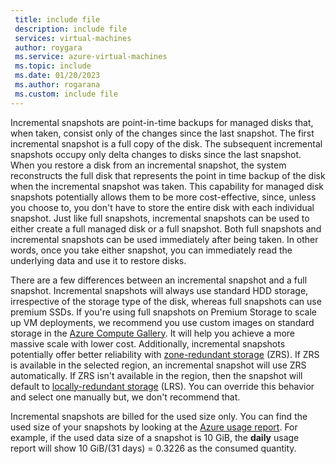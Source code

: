 ```yaml
---
 title: include file
 description: include file
 services: virtual-machines
 author: roygara
 ms.service: azure-virtual-machines
 ms.topic: include
 ms.date: 01/20/2023
 ms.author: rogarana
 ms.custom: include file
---
```


Incremental snapshots are point-in-time backups for managed disks that, when taken, consist only of the changes since the last snapshot. The first incremental snapshot is a full copy of the disk. The subsequent incremental snapshots occupy only delta changes to disks since the last snapshot. When you restore a disk from an incremental snapshot, the system reconstructs the full disk that represents the point in time backup of the disk when the incremental snapshot was taken. This capability for managed disk snapshots potentially allows them to be more cost-effective, since, unless you choose to, you don't have to store the entire disk with each individual snapshot. Just like full snapshots, incremental snapshots can be used to either create a full managed disk or a full snapshot. Both full snapshots and incremental snapshots can be used immediately after being taken. In other words, once you take either snapshot, you can immediately read the underlying data and use it to restore disks.

There are a few differences between an incremental snapshot and a full snapshot. Incremental snapshots will always use standard HDD storage, irrespective of the storage type of the disk, whereas full snapshots can use premium SSDs. If you're using full snapshots on Premium Storage to scale up VM deployments, we recommend you use custom images on standard storage in the [Azure Compute Gallery](../shared-image-galleries.md). It will help you achieve a more massive scale with lower cost. Additionally, incremental snapshots potentially offer better reliability with [zone-redundant storage](/azure/storage/common/storage-redundancy) (ZRS). If ZRS is available in the selected region, an incremental snapshot will use ZRS automatically. If ZRS isn't available in the region, then the snapshot will default to [locally-redundant storage](/azure/storage/common/storage-redundancy) (LRS). You can override this behavior and select one manually but, we don't recommend that.

Incremental snapshots are billed for the used size only. You can find the used size of your snapshots by looking at the [Azure usage report](/azure/cost-management-billing/understand/review-individual-bill). For example, if the used data size of a snapshot is 10 GiB, the **daily** usage report will show 10 GiB/(31 days) = 0.3226 as the consumed quantity.

